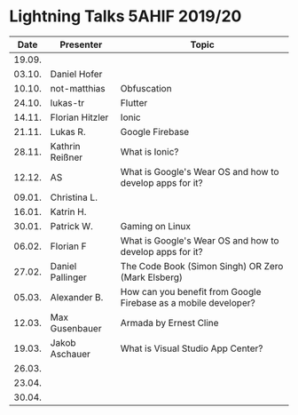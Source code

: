 # Lightning Talks 5AHIF 2019/20

|  Date  |    Presenter     |                              Topic                              |
| ------ | ---------------- | --------------------------------------------------------------- |
| 19.09. |                  |                                                                 |
| 03.10. | Daniel Hofer     |                                                                 |
| 10.10. | not-matthias     | Obfuscation                                                     |
| 24.10. | lukas-tr         | Flutter                                                         |
| 14.11. | Florian Hitzler  | Ionic                                                           |
| 21.11. | Lukas R.         | Google Firebase                                                 |
| 28.11. | Kathrin Reißner  | What is Ionic?                                                  |
| 12.12. | AS               | What is Google's Wear OS and how to develop apps for it?        |
| 09.01. | Christina L.     |                                                                 |
| 16.01. | Katrin H.        |                                                                 |
| 30.01. | Patrick W.       | Gaming on Linux                                                 |
| 06.02. | Florian F        | What is Google's Wear OS and how to develop apps for it?        |
| 27.02. | Daniel Pallinger | The Code Book (Simon Singh) OR Zero (Mark Elsberg)              |
| 05.03. | Alexander B.     | How can you benefit from Google Firebase as a mobile developer? |
| 12.03. | Max Gusenbauer   | Armada by Ernest Cline                                          |
| 19.03. | Jakob Aschauer   | What is Visual Studio App Center?                               |
| 26.03. |                  |                                                                 |
| 23.04. |                  |                                                                 |
| 30.04. |                  |                                                                 |
